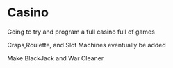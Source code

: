 # Casino
Going to try and program a full casino full of games

Craps,Roulette, and Slot Machines eventually be added

Make BlackJack and War Cleaner
